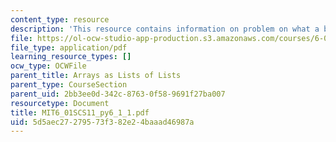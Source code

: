 ```yaml
---
content_type: resource
description: 'This resource contains information on problem on what a bunch of zeros. '
file: https://ol-ocw-studio-app-production.s3.amazonaws.com/courses/6-01sc-introduction-to-electrical-engineering-and-computer-science-i-spring-2011/5d5aec27279573f382e24baaad46987a_MIT6_01SCS11_py6_1_1.pdf
file_type: application/pdf
learning_resource_types: []
ocw_type: OCWFile
parent_title: Arrays as Lists of Lists
parent_type: CourseSection
parent_uid: 2bb3ee0d-342c-8763-0f58-9691f27ba007
resourcetype: Document
title: MIT6_01SCS11_py6_1_1.pdf
uid: 5d5aec27-2795-73f3-82e2-4baaad46987a
---
```

